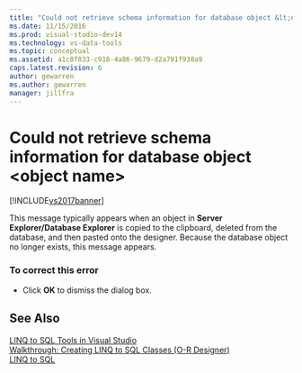 ```yaml
---
title: "Could not retrieve schema information for database object &lt;object name&gt; | Microsoft Docs"
ms.date: 11/15/2016
ms.prod: visual-studio-dev14
ms.technology: vs-data-tools
ms.topic: conceptual
ms.assetid: a1c8f833-c918-4a86-9679-d2a791f938a9
caps.latest.revision: 6
author: gewarren
ms.author: gewarren
manager: jillfra
---
```

# Could not retrieve schema information for database object &lt;object name&gt;
[!INCLUDE[vs2017banner](../includes/vs2017banner.md)]

  
This message typically appears when an object in **Server Explorer/Database Explorer** is copied to the clipboard, deleted from the database, and then pasted onto the designer. Because the database object no longer exists, this message appears.  
  
### To correct this error  
  
-   Click **OK** to dismiss the dialog box.  
  
## See Also  
 [LINQ to SQL Tools in Visual Studio](../data-tools/linq-to-sql-tools-in-visual-studio2.md)   
 [Walkthrough: Creating LINQ to SQL Classes (O-R Designer)](http://msdn.microsoft.com/library/35aad4a4-2e8a-46e2-ae09-5fbfd333c233)   
 [LINQ to SQL](http://msdn.microsoft.com/library/73d13345-eece-471a-af40-4cc7a2f11655)
